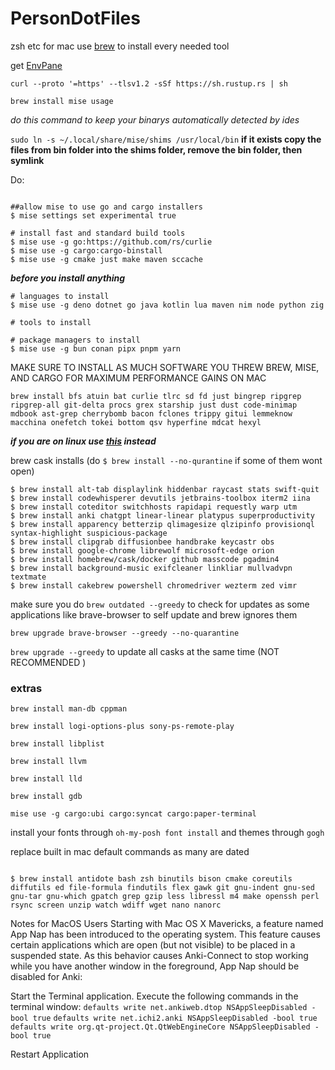 # PersonDotFiles
zsh etc for mac
use [brew](https://brew.sh/) to install every needed tool 

get [EnvPane](https://github.com/hschmidt/EnvPane)

`curl --proto '=https' --tlsv1.2 -sSf https://sh.rustup.rs | sh`

`brew install mise usage`


*do this command to keep your binarys automatically detected by ides*

`sudo ln -s ~/.local/share/mise/shims /usr/local/bin`
**if it exists copy the files from bin folder into the shims folder, remove the bin folder, then symlink**

Do: 

```console

##allow mise to use go and cargo installers
$ mise settings set experimental true

# install fast and standard build tools
$ mise use -g go:https://github.com/rs/curlie
$ mise use -g cargo:cargo-binstall
$ mise use -g cmake just make maven sccache
```
***before you install anything***

```console
# languages to install
$ mise use -g deno dotnet go java kotlin lua maven nim node python zig

# tools to install

# package managers to install
$ mise use -g bun conan pipx pnpm yarn
```




MAKE SURE TO INSTALL AS MUCH SOFTWARE YOU THREW BREW, MISE, AND CARGO FOR MAXIMUM PERFORMANCE GAINS ON MAC



`brew install bfs atuin bat curlie tlrc sd fd just bingrep ripgrep ripgrep-all git-delta procs grex starship just dust code-minimap mdbook ast-grep cherrybomb bacon fclones trippy gitui lemmeknow macchina onefetch tokei bottom qsv hyperfine mdcat hexyl`


***if you are on linux use **[this](https://github.com/MustCodeAl/Settings4G)** instead***

brew cask installs (do `$ brew install --no-qurantine` if some of them wont open)

```console
$ brew install alt-tab displaylink hiddenbar raycast stats swift-quit
$ brew install codewhisperer devutils jetbrains-toolbox iterm2 iina
$ brew install coteditor switchhosts rapidapi requestly warp utm
$ brew install anki chatgpt linear-linear platypus superproductivity 
$ brew install apparency betterzip qlimagesize qlzipinfo provisionql syntax-highlight suspicious-package
$ brew install clipgrab diffusionbee handbrake keycastr obs 
$ brew install google-chrome librewolf microsoft-edge orion
$ brew install homebrew/cask/docker github masscode pgadmin4  
$ brew install background-music exifcleaner linkliar mullvadvpn textmate
$ brew install cakebrew powershell chromedriver wezterm zed vimr

```
make sure you do `brew outdated --greedy` to check for updates as some applications like brave-browser to self update and brew ignores them

`brew upgrade brave-browser --greedy --no-quarantine`

`brew upgrade --greedy` to update all casks at the same time (NOT RECOMMENDED )

### extras 

`brew install man-db cppman`

`brew install logi-options-plus sony-ps-remote-play`

`brew install libplist`

`brew install llvm` 

`brew install lld` 

`brew install gdb`


`mise use -g cargo:ubi cargo:syncat cargo:paper-terminal`


install your fonts through `oh-my-posh font install` and themes through `gogh`


replace built in mac default commands as many are dated
```console

$ brew install antidote bash zsh binutils bison cmake coreutils diffutils ed file-formula findutils flex gawk git gnu-indent gnu-sed gnu-tar gnu-which gpatch grep gzip less libressl m4 make openssh perl rsync screen unzip watch wdiff wget nano nanorc
  ```


Notes for MacOS Users
Starting with Mac OS X Mavericks, a feature named App Nap has been introduced to the operating system. This feature causes certain applications which are open (but not visible) to be placed in a suspended state. As this behavior causes Anki-Connect to stop working while you have another window in the foreground, App Nap should be disabled for Anki:

Start the Terminal application.
Execute the following commands in the terminal window:
`defaults write net.ankiweb.dtop NSAppSleepDisabled -bool true`
`defaults write net.ichi2.anki NSAppSleepDisabled -bool true`
`defaults write org.qt-project.Qt.QtWebEngineCore NSAppSleepDisabled -bool true`

Restart Application
    
